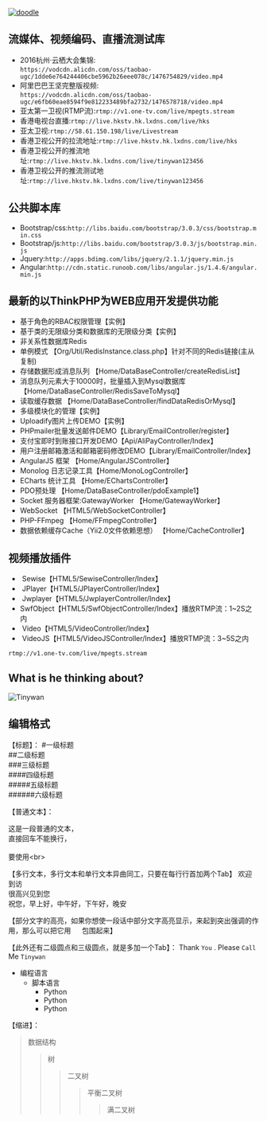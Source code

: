[![doodle]][doodle-story]

[doodle]: https://www.google.com/logos/doodles/2016/googles-18th-birthday-5661535679545344-hp2x.gif "Google 18岁啦"
[doodle-story]: https://www.google.com.hk/search?q=Google

## 流媒体、视频编码、直播流测试库
*  2016杭州·云栖大会集锦:<br>
    `
    https://vodcdn.alicdn.com/oss/taobao-ugc/1dde6e764244406cbe5962b26eee078c/1476754829/video.mp4
    `
*  阿里巴巴王坚完整版视频:<br>
    `
    https://vodcdn.alicdn.com/oss/taobao-ugc/e6fb60eae8594f9e812233489bfa2732/1476578718/video.mp4
    `
*  亚太第一卫视(RTMP流):`rtmp://v1.one-tv.com/live/mpegts.stream`
*  香港电视台直播:`rtmp://live.hkstv.hk.lxdns.com/live/hks`
*  亚太卫视:`rtmp://58.61.150.198/live/Livestream`
*  香港卫视公开的拉流地址:`rtmp://live.hkstv.hk.lxdns.com/live/hks`
*  香港卫视公开的推流地址:`rtmp://live.hkstv.hk.lxdns.com/live/tinywan123456`
*  香港卫视公开的推流测试地址:`rtmp://live.hkstv.hk.lxdns.com/live/tinywan123456`

## 公共脚本库
*  Bootstrap/css:`http://libs.baidu.com/bootstrap/3.0.3/css/bootstrap.min.css`
*  Bootstrap/js:`http://libs.baidu.com/bootstrap/3.0.3/js/bootstrap.min.js`
*  Jquery:`http://apps.bdimg.com/libs/jquery/2.1.1/jquery.min.js`
*  Angular:`http://cdn.static.runoob.com/libs/angular.js/1.4.6/angular.min.js`

## 最新的以ThinkPHP为WEB应用开发提供功能

*  基于角色的RBAC权限管理【实例】
*  基于类的无限级分类和数据库的无限级分类【实例】
*  非关系性数据库Redis
*  单例模式 【Org/Util/RedisInstance.class.php】针对不同的Redis链接(主从复制)
*  存储数据形成消息队列 【Home/DataBaseController/createRedisList】
*  消息队列元素大于10000时，批量插入到Mysql数据库 【Home/DataBaseController/RedisSaveToMysql】 
*  读取缓存数据 【Home/DataBaseController/findDataRedisOrMysql】
*  多级模块化的管理【实例】
*  Uploadify图片上传DEMO【实例】
*  PHPmailer批量发送邮件DEMO【Library/EmailController/register】
*  支付宝即时到账接口开发DEMO【Api/AliPayController/Index】
*  用户注册邮箱激活和邮箱密码修改DEMO【Library/EmailController/Index】
*  AngularJS 框架 【Home/AngularJSController】
*  Monolog 日志记录工具【Home/MonoLogController】 
*  ECharts 统计工具 【Home/EChartsController】 
*  PDO预处理 【Home/DataBaseController/pdoExample1】 
*  Socket 服务器框架:GatewayWorker 【Home/GatewayWorker】 
*  WebSocket 【HTML5/WebSocketController】 
*  PHP-FFmpeg 【Home/FFmpegController】  
*  数据依赖缓存Cache（Yii2.0文件依赖思想） 【Home/CacheController】 

## 视频播放插件
*  Sewise【HTML5/SewiseController/Index】<br>
*  JPlayer【HTML5/JPlayerController/Index】<br>
*  Jwplayer【HTML5/JwplayerController/Index】<br>
*  SwfObject【HTML5/SwfObjectController/Index】播放RTMP流：1~2S之内<br>
*  Video【HTML5/VideoController/Index】<br>
*  VideoJS【HTML5/VideoJSController/Index】播放RTMP流：3~5S之内<br>
```
rtmp://v1.one-tv.com/live/mpegts.stream
```
## What is he thinking about?
![Tinywan](https://raw.githubusercontent.com/docker/dockercraft/master/docs/img/contribute.png)

## 编辑格式
【标题】：
#一级标题  
##二级标题  
###三级标题  
####四级标题  
#####五级标题  
######六级标题 

【普通文本】：

这是一段普通的文本，  
直接回车不能换行，<br>  
要使用\<br>

【多行文本，多行文本和单行文本异曲同工，只要在每行行首加两个Tab】
欢迎到访  
很高兴见到您  
祝您，早上好，中午好，下午好，晚安 

【部分文字的高亮，如果你想使一段话中部分文字高亮显示，来起到突出强调的作用，那么可以把它用 `  ` 包围起来】

【此外还有二级圆点和三级圆点，就是多加一个Tab】：
Thank `You` . Please `Call` Me `Tinywan`

* 编程语言
    * 脚本语言  
        * Python 
        * Python 
        * Python 


【缩进】：
>数据结构  
>>树  
>>>二叉树  
>>>>平衡二叉树  
>>>>>满二叉树 
